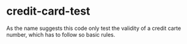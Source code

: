 # credit-card-test

As the name suggests this code only test the validity of a credit carte number, which has to follow so basic rules.

